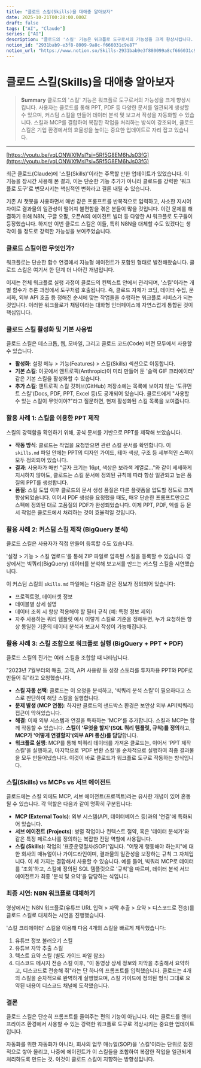 ```yaml
---
title: "클로드 스킬(Skills)을 대애충 알아보자"
date: 2025-10-21T00:28:00.000Z
draft: false
tags: ["AI", "Claude"]
series: ["AI"]
description: "클로드의 '스킬' 기능은 워크플로 도구로서의 가능성을 크게 향상시킵니다. 사용자는 클로드를 통해 PPT, PDF 등 다양한 문서를 일관되게 생성할 수 있으며, 커스텀 스킬을 만들어 데이터 분석 및 보고서 작성을 자동화할 수 있습니다. 스킬과 MCP를 결합하여 복잡한 작업을 처리하는 방식이 강조되며, 클로드 스킬은 기업 환경에서의 효율성을 높이는 중요한 업데이트로 자리 잡고 있습니다."
notion_id: "2931bab9-e3f8-8009-9a8c-f666031c9e87"
notion_url: "https://www.notion.so/Skills-2931bab9e3f880099a8cf666031c9e87"
---
```


# 클로드 스킬(Skills)을 대애충 알아보자

> **Summary**
> 클로드의 '스킬' 기능은 워크플로 도구로서의 가능성을 크게 향상시킵니다. 사용자는 클로드를 통해 PPT, PDF 등 다양한 문서를 일관되게 생성할 수 있으며, 커스텀 스킬을 만들어 데이터 분석 및 보고서 작성을 자동화할 수 있습니다. 스킬과 MCP를 결합하여 복잡한 작업을 처리하는 방식이 강조되며, 클로드 스킬은 기업 환경에서의 효율성을 높이는 중요한 업데이트로 자리 잡고 있습니다.

---

[https://youtu.be/vqLONWXfMsI?si=5Rf5G8EM6hJs03fG](https://youtu.be/vqLONWXfMsI?si=5Rf5G8EM6hJs03fG)

최근 클로드(Claude)에 '스킬(Skills)'이라는 주목할 만한 업데이트가 있었습니다. 이 기능을 장시간 사용해 본 결과, 이는 단순한 기능 추가가 아니라 클로드를 강력한 '워크플로 도구'로 변모시키는 핵심적인 변화라고 결론 내릴 수 있습니다.

기존 AI 챗봇을 사용하면서 매번 같은 프롬프트를 반복적으로 입력하고, 사소한 지시어 차이로 결과물의 일관성이 떨어져 불편함을 겪은 분들이 많을 것입니다. 이런 문제를 해결하기 위해 N8N, 구글 오팔, 오픈AI의 에이전트 빌더 등 다양한 AI 워크플로 도구들이 등장했습니다. 하지만 이번 클로드 스킬은 이들, 특히 N8N을 대체할 수도 있겠다는 생각이 들 정도로 강력한 가능성을 보여주었습니다.

### 클로드 스킬이란 무엇인가?

워크플로는 단순한 함수 연결에서 지능형 에이전트가 포함된 형태로 발전해왔습니다. 클로드 스킬은 여기서 한 단계 더 나아간 개념입니다.

이제는 전체 워크플로 실행 과정이 클로드의 컨텍스트 안에서 관리되며, '스킬'이라는 개별 함수가 추론 과정에서 도구처럼 호출됩니다. 즉, 클로드 자체가 코딩, 데이터 수집, 문서화, 외부 API 호출 등 정해진 순서에 맞는 작업들을 수행하는 워크플로 서비스가 되는 것입니다. 이러한 워크플로가 채팅이라는 대화형 인터페이스에 자연스럽게 통합된 것이 핵심입니다.

### 클로드 스킬 활성화 및 기본 사용법

클로드 스킬은 데스크톱, 웹, 모바일, 그리고 클로드 코드(Code) 버전 모두에서 사용할 수 있습니다.

- **활성화**: 설정 메뉴 > 기능(Features) > 스킬(Skills) 섹션으로 이동합니다.
- **기본 스킬**: 이곳에서 앤트로픽(Anthropic)이 미리 만들어 둔 '슬랙 GIF 크리에이터' 같은 기본 스킬을 활성화할 수 있습니다.
- **추가 스킬**: 앤트로픽 스킬 깃허브(GitHub) 저장소에는 목록에 보이지 않는 '도큐먼트 스킬'(Docs, PDF, PPT, Excel 등)도 공개되어 있습니다.
클로드에게 "사용할 수 있는 스킬이 무엇이야?"라고 질문하면, 현재 활성화된 스킬 목록을 보여줍니다.

### 활용 사례 1: 스킬을 이용한 PPT 제작

스킬의 강력함을 확인하기 위해, 공식 문서를 기반으로 PPT를 제작해 보았습니다.

- **작동 방식**: 클로드는 작업을 요청받으면 관련 스킬 문서를 확인합니다. 이 `skills.md` 파일 안에는 PPT의 디자인 가이드, 테마 색상, 구조 등 세부적인 스펙이 모두 정의되어 있습니다.
- **결과**: 사용자가 매번 "글자 크기는 16pt, 색상은 보라색 계열로..."와 같이 세세하게 지시하지 않아도, 클로드는 스킬 문서에 정의된 규칙에 따라 항상 일관되고 높은 품질의 PPT를 생성합니다.
- **품질**: 스킬 도입 이후 클로드의 문서 생성 품질은 다른 플랫폼을 압도할 정도로 크게 향상되었습니다.
이어서 PDF 생성을 요청했을 때도, 매우 단순한 프롬프트만으로 스펙에 정의된 대로 고품질의 PDF가 완성되었습니다. 이제 PPT, PDF, 엑셀 등 문서 작업은 클로드에서 처리하는 것이 효율적일 것입니다.

### 활용 사례 2: 커스텀 스킬 제작 (BigQuery 분석)

클로드 스킬은 사용자가 직접 만들어 등록할 수도 있습니다.

'설정 > 기능 > 스킬 업로드'를 통해 ZIP 파일로 압축된 스킬을 등록할 수 있습니다. 영상에서는 빅쿼리(BigQuery) 데이터를 분석해 보고서를 만드는 커스텀 스킬을 시연했습니다.

이 커스텀 스킬의 `skills.md` 파일에는 다음과 같은 정보가 정의되어 있습니다:

- 프로젝트명, 데이터셋 정보
- 테이블별 상세 설명
- 데이터 조회 시 항상 적용해야 할 필터 규칙 (예: 특정 정보 제외)
- 자주 사용하는 쿼리 템플릿 예시
이렇게 스킬로 기준을 정해두면, 누가 요청하든 항상 동일한 기준의 데이터 분석과 보고서 작성이 가능해집니다.

### 활용 사례 3: 스킬 조합으로 워크플로 실행 (BigQuery + PPT + PDF)

클로드 스킬의 진가는 여러 스킬을 조합할 때 나타납니다.

"2023년 7월부터의 매출, 고객, API 사용량 등 성장 스토리를 투자자용 PPT와 PDF로 만들어 줘"라고 요청했습니다.

- **스킬 자동 선택**: 클로드는 이 요청을 분석하고, '빅쿼리 분석 스킬'이 필요하다고 스스로 판단하여 해당 스킬을 실행합니다.
- **문제 발생 (MCP 연동)**: 하지만 클로드의 샌드박스 환경은 보안상 외부 API(빅쿼리) 접근이 막혀있습니다.
- **해결**: 이때 외부 시스템과 연결을 특화하는 'MCP'를 추가합니다. 스킬과 MCP는 함께 작동할 수 있습니다. **스킬이 '무엇을 할지'(SQL 쿼리 템플릿, 규칙)를 정의**하고, **MCP가 '어떻게 연결할지'(외부 API 통신)를 담당**합니다.
- **워크플로 실행**: MCP를 통해 빅쿼리 데이터를 가져온 클로드는, 이어서 'PPT 제작 스킬'을 실행하고, 마지막으로 'PDF 변환 스킬'을 순차적으로 실행하여 최종 결과물을 모두 만들어냈습니다.
이것이 바로 클로드가 워크플로 도구로 작동하는 방식입니다.

### 스킬(Skills) vs MCPs vs 서브 에이전트

클로드에는 스킬 외에도 MCP, 서브 에이전트(프로젝트)라는 유사한 개념이 있어 혼동될 수 있습니다. 각 역할은 다음과 같이 명확히 구분됩니다:

- **MCP (External Tools)**: 외부 시스템(API, 데이터베이스 등)과의 '연결'에 특화되어 있습니다.
- **서브 에이전트 (Projects)**: 병렬 작업이나 컨텍스트 절약, 혹은 '데이터 분석가'와 같은 특정 페르소나를 정의하는 복잡한 전담 역할에 사용됩니다.
- **스킬 (Skills)**: 작업의 '표준운영절차(SOP)'입니다. "어떻게 행동해야 하는지"에 대한 회사의 매뉴얼이나 가이드라인이며, 결과물의 일관성을 보장하는 규칙 그 자체입니다.
이 세 가지는 결합해서 사용할 수 있습니다. 예를 들어, 빅쿼리 MCP로 데이터를 '조회'하고, 스킬에 정의된 SQL 템플릿으로 '규칙'을 따르며, 데이터 분석 서브 에이전트가 최종 '분석 및 요약'을 담당하는 식입니다.

### 최종 시연: N8N 워크플로 대체하기

영상에서는 N8N 워크플로(유튜브 URL 입력 > 자막 추출 > 요약 > 디스코드로 전송)를 클로드 스킬로 대체하는 시연을 진행했습니다.

'스킬 크리에이터' 스킬을 이용해 다음 4개의 스킬을 빠르게 제작했습니다:

1. 유튜브 정보 불러오기 스킬
1. 유튜브 자막 추출 스킬
1. 텍스트 요약 스킬 (별도 가이드 파일 참조)
1. 디스코드 메시지 전송 스킬
이후, "이 동영상 상세 정보와 자막을 추출해서 요약하고, 디스코드로 전송해 줘"라는 단 하나의 프롬프트를 입력했습니다. 클로드는 4개의 스킬을 순차적으로 완벽하게 실행했으며, 스킬 가이드에 정의된 형식 그대로 요약된 내용이 디스코드 채널에 도착했습니다.

### 결론

클로드 스킬은 단순히 프롬프트를 줄여주는 편의 기능이 아닙니다. 이는 클로드를 엔터프라이즈 환경에서 사용할 수 있는 강력한 워크플로 도구로 격상시키는 중요한 업데이트입니다.

자동화를 위한 자동화가 아니라, 회사의 업무 매뉴얼(SOP)을 '스킬'이라는 단위로 점진적으로 쌓아 올리고, 나중에 에이전트가 이 스킬들을 조합하여 복잡한 작업을 일관되게 처리하도록 만드는 것. 이것이 클로드 스킬이 지향하는 방향성입니다.

